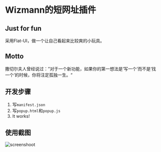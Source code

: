 # Wizmann的短网址插件

## Just for fun

采用Flat-UI，做一个让自己看起来比较爽的小玩具。

## Motto

撒切尔夫人曾经说过：”对于一个新功能，如果你的第一想法是‘写一个’而不是‘找一个’的时候，你将注定孤独一生。“

## 开发步骤

1. 写``manifest.json``
2. 写``popup.html``和``popup.js``
3. It works!

## 使用截图

![screenshoot](https://github.com/Wizmann/Utils/blob/master/Chrome-extension/short_url/screenshoot/1.png?raw=true)
